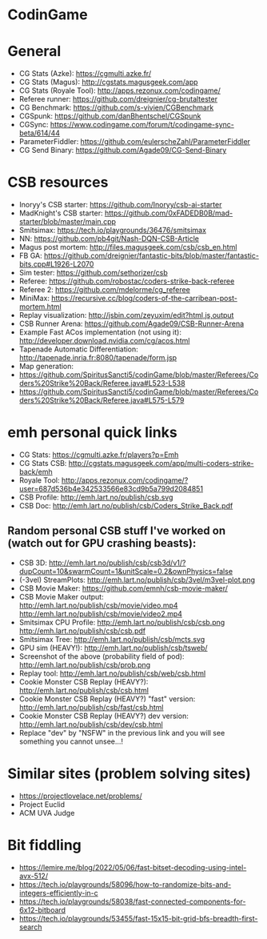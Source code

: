 
# CodinGame

# General
 - CG Stats (Azke): https://cgmulti.azke.fr/
 - CG Stats (Magus): http://cgstats.magusgeek.com/app
 - CG Stats (Royale Tool): http://apps.rezonux.com/codingame/
 - Referee runner: https://github.com/dreignier/cg-brutaltester
 - CG Benchmark: https://github.com/s-vivien/CGBenchmark
 - CGSpunk: https://github.com/danBhentschel/CGSpunk
 - CGSync: https://www.codingame.com/forum/t/codingame-sync-beta/614/44
 - ParameterFiddler: https://github.com/eulerscheZahl/ParameterFiddler
 - CG Send Binary: https://github.com/Agade09/CG-Send-Binary

# CSB resources
 - Inoryy's CSB starter: https://github.com/Inoryy/csb-ai-starter
 - MadKnight's CSB starter: https://github.com/0xFADEDB0B/mad-starter/blob/master/main.cpp
 - Smitsimax: https://tech.io/playgrounds/36476/smitsimax
 - NN: https://github.com/pb4git/Nash-DQN-CSB-Article
 - Magus post mortem: http://files.magusgeek.com/csb/csb_en.html
 - FB GA: https://github.com/dreignier/fantastic-bits/blob/master/fantastic-bits.cpp#L1926-L2070
 - Sim tester: https://github.com/sethorizer/csb
 - Referee: https://github.com/robostac/coders-strike-back-referee
 - Referee 2: https://github.com/mdelorme/cg_referee
 - MiniMax: https://recursive.cc/blog/coders-of-the-carribean-post-mortem.html
 - Replay visualization: http://jsbin.com/zeyuxim/edit?html,js,output
 - CSB Runner Arena: https://github.com/Agade09/CSB-Runner-Arena
 - Example Fast ACos implementation (not using it): http://developer.download.nvidia.com/cg/acos.html
 - Tapenade Automatic Differentiation: http://tapenade.inria.fr:8080/tapenade/form.jsp
 - Map generation:
 - https://github.com/SpiritusSancti5/codinGame/blob/master/Referees/Coders%20Strike%20Back/Referee.java#L523-L538
 - https://github.com/SpiritusSancti5/codinGame/blob/master/Referees/Coders%20Strike%20Back/Referee.java#L575-L579

# emh personal quick links
 - CG Stats: https://cgmulti.azke.fr/players?p=Emh
 - CG Stats CSB: http://cgstats.magusgeek.com/app/multi-coders-strike-back/emh
 - Royale Tool: http://apps.rezonux.com/codingame/?user=687d536b4e342533566e83cd9b5a799d2084851
 - CSB Profile: http://emh.lart.no/publish/csb.svg
 - CSB Doc: http://emh.lart.no/publish/csb/Coders_Strike_Back.pdf

## Random personal CSB stuff I've worked on (watch out for GPU crashing beasts):
 - CSB 3D: http://emh.lart.no/publish/csb/csb3d/v1/?dupCount=10&swarmCount=1&unitScale=0.2&ownPhysics=false
 - (-3vel) StreamPlots: http://emh.lart.no/publish/csb/3vel/m3vel-plot.png
 - CSB Movie Maker: https://github.com/emnh/csb-movie-maker/
 - CSB Movie Maker output: http://emh.lart.no/publish/csb/movie/video.mp4 http://emh.lart.no/publish/csb/movie/video2.mp4
 - Smitsimax CPU Profile: http://emh.lart.no/publish/csb/csb.png http://emh.lart.no/publish/csb/csb.pdf
 - Smitsimax Tree: http://emh.lart.no/publish/csb/mcts.svg
 - GPU sim (HEAVY!): http://emh.lart.no/publish/csb/tsweb/
 - Screenshot of the above (probability field of pod): http://emh.lart.no/publish/csb/prob.png
 - Replay tool: http://emh.lart.no/publish/csb/web/csb.html
 - Cookie Monster CSB Replay (HEAVY?): http://emh.lart.no/publish/csb/csb.html
 - Cookie Monster CSB Replay (HEAVY?) "fast" version: http://emh.lart.no/publish/csb/fast/csb.html
 - Cookie Monster CSB Replay (HEAVY?) dev version: http://emh.lart.no/publish/csb/dev/csb.html
 - Replace "dev" by "NSFW" in the previous link and you will see something you cannot unsee...!

# Similar sites (problem solving sites)
 - https://projectlovelace.net/problems/
 - Project Euclid
 - ACM UVA Judge

# Bit fiddling
 - https://lemire.me/blog/2022/05/06/fast-bitset-decoding-using-intel-avx-512/
 - https://tech.io/playgrounds/58096/how-to-randomize-bits-and-integers-efficiently-in-c
 - https://tech.io/playgrounds/58038/fast-connected-components-for-6x12-bitboard
 - https://tech.io/playgrounds/53455/fast-15x15-bit-grid-bfs-breadth-first-search
